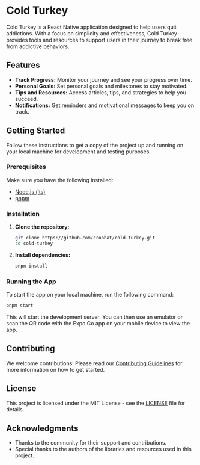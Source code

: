 # Cold Turkey

Cold Turkey is a React Native application designed to help users quit
addictions. With a focus on simplicity and effectiveness, Cold Turkey provides
tools and resources to support users in their journey to break free from
addictive behaviors.

## Features

- **Track Progress:** Monitor your journey and see your progress over time.
- **Personal Goals:** Set personal goals and milestones to stay motivated.
- **Tips and Resources:** Access articles, tips, and strategies to help you succeed.
- **Notifications:** Get reminders and motivational messages to keep you on track.

## Getting Started

Follow these instructions to get a copy of the project up and running on your
local machine for development and testing purposes.

### Prerequisites

Make sure you have the following installed:

- [Node.js (lts)](https://nodejs.org/)
- [pnpm](https://pnpm.io/)

### Installation

1. **Clone the repository:**

   ```bash
   git clone https://github.com/croobat/cold-turkey.git
   cd cold-turkey
   ```

2. **Install dependencies:**

   ```bash
   pnpm install
   ```

### Running the App

To start the app on your local machine, run the following command:

```bash
pnpm start
```

This will start the development server. You can then use an emulator or scan
the QR code with the Expo Go app on your mobile device to view the app.

## Contributing

We welcome contributions! Please read our
[Contributing Guidelines](CONTRIBUTING.md) for more information on how to get started.

## License

This project is licensed under the MIT License - see the [LICENSE](LICENSE)
file for details.

## Acknowledgments

- Thanks to the community for their support and contributions.
- Special thanks to the authors of the libraries and resources used in this project.
